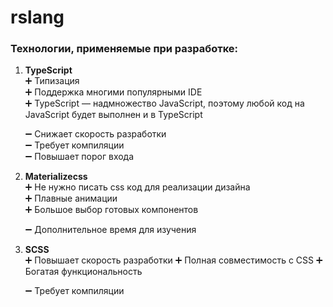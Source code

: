 # rslang
### Технологии, применяемые при разработке:
1. **TypeScript**  
    :heavy_plus_sign: Типизация  
    :heavy_plus_sign: Поддержка многими популярными IDE  
    :heavy_plus_sign: TypeScript — надмножество JavaScript, поэтому любой код на JavaScript будет выполнен и в TypeScript  
    
    :heavy_minus_sign: Снижает скорость разработки  
    :heavy_minus_sign: Требует компиляции  
    :heavy_minus_sign: Повышает порог входа  
    
2. **Materializecss**  
    :heavy_plus_sign: Не нужно писать css код для реализации дизайна  
    :heavy_plus_sign: Плавные анимации  
    :heavy_plus_sign: Большое выбор готовых компонентов 
    
    :heavy_minus_sign: Дополнительное время для изучения  
    
3. **SCSS**  
    :heavy_plus_sign: Повышает скорость разработки
    :heavy_plus_sign: Полная совместимость с CSS
    :heavy_plus_sign: Богатая функциональность
    
    :heavy_minus_sign: Требует компиляции
    
